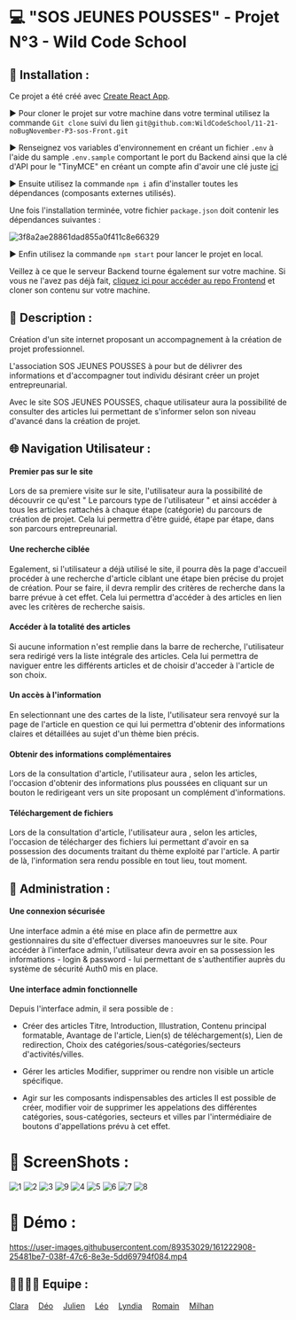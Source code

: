# 💻 "SOS JEUNES POUSSES" - Projet N°3 - Wild Code School

## 📂 Installation :
Ce projet a été créé avec [Create React App](https://github.com/facebook/create-react-app).<br>

▶ Pour cloner le projet sur votre machine dans votre terminal utilisez la commande ```Git clone``` suivi du lien ```git@github.com:WildCodeSchool/11-21-noBugNovember-P3-sos-Front.git```

▶ Renseignez vos variables d'environnement en créant un fichier ```.env``` à l'aide du sample ```.env.sample``` comportant le port du Backend ainsi que la clé d'API pour le "TinyMCE" en créant un compte afin d'avoir une clé juste [ici](https://www.tiny.cloud/)<br>

▶ Ensuite utilisez la commande ```npm i``` afin d'installer toutes les dépendances (composants externes utilisés).<br>

Une fois l'installation terminée, votre fichier ```package.json``` doit contenir les dépendances suivantes : <br>

![3f8a2ae28861dad855a0f411c8e66329](https://user-images.githubusercontent.com/89353029/161015164-9c28b7ea-44db-410d-bc3f-4fc32581a380.png)

▶ Enfin utilisez la commande ```npm start``` pour lancer le projet en local.

Veillez à ce que le serveur Backend tourne également sur votre machine. Si vous ne l'avez pas déjà fait, [cliquez ici pour accéder au repo Frontend](https://github.com/WildCodeSchool/11-21-noBugNovember-P3-sos-back) et cloner son contenu sur votre machine.

## 📝 Description :
Création d'un site internet proposant un accompagnement à la création de projet professionnel.

L'association SOS JEUNES POUSSES à pour but de délivrer des informations et d'accompagner tout individu désirant créer un projet entrepreunarial.

Avec le site SOS JEUNES POUSSES, chaque utilisateur aura la possibilité de consulter des articles lui permettant de s'informer selon son niveau d'avancé dans la création de projet.

## 🌐 Navigation Utilisateur :

#### Premier pas sur le site
Lors de sa premiere visite sur le site, l'utilisateur aura la possibilité de découvrir ce qu'est " Le parcours type de l'utilisateur " et ainsi accéder à tous les articles rattachés à chaque étape (catégorie) du parcours de création de projet. Cela lui permettra d'être guidé, étape par étape, dans son parcours entrepreunarial.

#### Une recherche ciblée
Egalement, si l'utilisateur a déjà utilisé le site, il pourra dès la page d'accueil procéder à une recherche d'article ciblant une étape bien précise du projet de création. Pour se faire, il devra remplir des critères de recherche dans la barre prévue à cet effet. Cela lui permettra d'accéder à des articles en lien avec les critères de recherche saisis.

#### Accéder à la totalité des articles
Si aucune information n'est remplie dans la barre de recherche, l'utilisateur sera redirigé vers la liste intégrale des articles. Cela lui permettra de naviguer entre les différents articles et de choisir d'acceder à l'article de son choix.

#### Un accès à l'information
En selectionnant une des cartes de la liste, l'utilisateur sera renvoyé sur la page de l'article en question ce qui lui permettra d'obtenir des informations claires et détaillées au sujet d'un thème bien précis.

#### Obtenir des informations complémentaires
Lors de la consultation d'article, l'utilisateur aura , selon les articles, l'occasion d'obtenir des informations plus poussées en cliquant sur un bouton le redirigeant vers un site proposant un complément d'informations.

#### Téléchargement de fichiers
Lors de la consultation d'article, l'utilisateur aura , selon les articles, l'occasion de télécharger des fichiers lui permettant d'avoir en sa possession des documents traitant du thème exploité par l'article. A partir de là, l'information sera rendu possible en tout lieu, tout moment.

## 🔰 Administration :
#### Une connexion sécurisée
Une interface admin a été mise en place afin de permettre aux gestionnaires du site d'effectuer diverses manoeuvres sur le site. Pour accéder à l'interface admin, l'utilisateur devra avoir en sa possession les informations - login & password - lui permettant de s'authentifier auprès du système de sécurité Auth0 mis en place.

#### Une interface admin fonctionnelle
Depuis l'interface admin, il sera possible de :

- Créer des articles
Titre, Introduction, Illustration, Contenu principal formatable, Avantage de l'article, Lien(s) de téléchargement(s), Lien de redirection, Choix des catégories/sous-catégories/secteurs d'activités/villes.

- Gérer les articles
Modifier, supprimer ou rendre non visible un article spécifique.

- Agir sur les composants indispensables des articles
Il est possible de créer, modifier voir de supprimer les appelations des différentes catégories, sous-catégories, secteurs et villes par l'intermédiaire de boutons d'appellations prévu à cet effet.

# 📸 ScreenShots :

![1](https://user-images.githubusercontent.com/89353029/161101641-40f359cc-3716-4e69-9026-7c73c3f638e5.png)
![2](https://user-images.githubusercontent.com/89353029/161101753-41f1e14a-42fc-4dd0-ac5b-c26d06ec9228.png)
![3](https://user-images.githubusercontent.com/89353029/161101786-20858851-2b8e-4947-aadb-ed8d7c849a2d.png)
![9](https://user-images.githubusercontent.com/89353029/161101913-ec2940c6-2b13-4ea1-8667-707490107b43.png)
![4](https://user-images.githubusercontent.com/89353029/161101823-8239d64d-84a2-48fa-8bf4-f1d7fd9b2e26.png)
![5](https://user-images.githubusercontent.com/89353029/161101853-760e22b6-3e6f-4760-8e95-3af076710d8d.png)
![6](https://user-images.githubusercontent.com/89353029/161101870-2cf2a167-f9d7-43b1-ba2b-807b0e067d39.png)
![7](https://user-images.githubusercontent.com/89353029/161101887-b6f0afef-51eb-493f-bf82-a26ddf01fbe9.png)
![8](https://user-images.githubusercontent.com/89353029/161101904-519af59e-3b1f-45e8-93c4-1cae5537cf92.png)

# 🎥 Démo :


https://user-images.githubusercontent.com/89353029/161222908-25481be7-038f-47c6-8e3e-5dd69794f084.mp4


## 👨‍👨‍👦‍👦 Equipe :
[Clara](https://github.com/Liax)&emsp; 
[Déo](https://github.com/Summercoder4)&emsp; 
[Julien](https://github.com/jartacho)&emsp; 
[Léo](https://github.com/leoPinchon)&emsp; 
[Lyndia](https://github.com/DataLyla)&emsp; 
[Romain](https://github.com/MSX-R)&emsp; 
[Milhan](https://github.com/Pimpuss)&emsp; 

